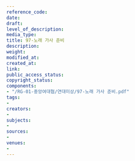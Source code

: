 ```yaml
---
reference_code: 
date: 
draft: 
level_of_description: 
media_type: 
title: 97-노래 가사 준비
description: 
weight: 
modified_at: 
created_at: 
link: 
public_access_status: 
copyright_status: 
components:
- "/RG-01-중앙여대협/연대미상/97-노래 가사 준비.pdf"
tags:
- 
creators:
- 
subjects:
- 
sources:
- 
venues:
- 
---
```

